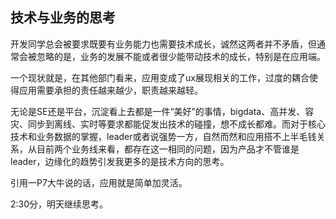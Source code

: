 ## 技术与业务的思考

开发同学总会被要求既要有业务能力也需要技术成长，诚然这两者并不矛盾，但通常会被忽略的是，业务的发展不能或者很少能带动技术的成长，特别是在应用端。

一个现状就是，在其他部门看来，应用变成了ux展现相关的工作，过度的耦合使得应用需要承担的责任越来越少，职责越来越轻。

无论是SE还是平台，沉淀看上去都是一件“美好”的事情，bigdata、高并发、容灾、同步到离线、实时等要求都能促发出技术的碰撞，想不成长都难。而对于核心技术和业务数据的掌握，leader或者说强势一方，自然而然和应用搭不上半毛钱关系，从目前两个业务线来看，都存在这一相同的问题，因为产品才不管谁是leader，边缘化的趋势引发我更多的是技术方向的思考。

引用一P7大牛说的话，应用就是简单加灵活。

2:30分，明天继续思考。
